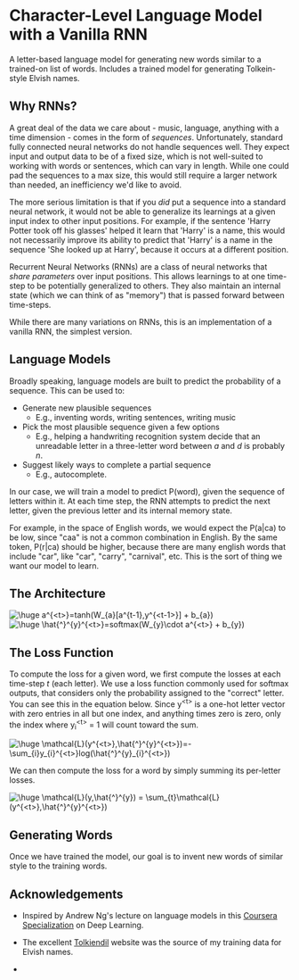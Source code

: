 # Character-Level Language Model with a Vanilla RNN

A letter-based language model for generating new words similar to a trained-on list of words. Includes a trained model for generating Tolkein-style Elvish names.

## Why RNNs?

A great deal of the data we care about - music, language, anything with a time dimension - comes in the form of <i>sequences</i>. Unfortunately, standard fully connected neural networks do not handle sequences well. They expect input and output data to be of a fixed size, which is not well-suited to working with words or sentences, which can vary in length. While one could pad the sequences to a max size, this would still require a larger network than needed, an inefficiency we'd like to avoid.

The more serious limitation is that if you <i>did</i> put a sequence into a standard neural network, it would not be able to generalize its learnings at a given input index to other input positions. For example, if the sentence 'Harry Potter took off his glasses' helped it learn that 'Harry' is a name, this would not necessarily improve its ability to predict that 'Harry' is a name in the sequence 'She looked up at Harry', because it occurs at a different position.

Recurrent Neural Networks (RNNs) are a class of neural networks that <i>share parameters</i> over input positions. This allows learnings to at one time-step to be potentially generalized to others. They also maintain an internal state (which we can think of as "memory") that is passed forward between time-steps.

While there are many variations on RNNs, this is an implementation of a vanilla RNN, the simplest version. 

## Language Models

Broadly speaking, language models are built to predict the probability of a sequence. This can be used to:
* Generate new plausible sequences 
    * E.g., inventing words, writing sentences, writing music
* Pick the most plausible sequence given a few options 
    * E.g., helping a handwriting recognition system decide that an unreadable letter in a three-letter word between <i>a</i> and <i>d</i> is probably <i>n</i>.
* Suggest likely ways to complete a partial sequence
    * E.g., autocomplete.

In our case, we will train a model to predict P(word), given the sequence of letters within it. At each time step, the RNN attempts to predict the next letter, given the previous letter and its internal memory state. 

For example, in the space of English words, we would expect the P(a|ca) to be low, since "caa" is not a common combination in English. By the same token, P(r|ca) should be higher, because there are many english words that include "car", like "car", "carry", "carnival", etc. This is the sort of thing we want our model to learn.


## The Architecture

<!-- a<t> = tanh(Wa[y<t-1>, a<t-1>] + ba) -->
<img src="https://latex.codecogs.com/gif.latex?\dpi{80}&space;\huge&space;a^{<t>}=tanh(W_{a}[a^{t-1},y^{<t-1>}]&space;&plus;&space;b_{a})" title="\huge a^{<t>}=tanh(W_{a}[a^{t-1},y^{<t-1>}] + b_{a})" />

<!-- y_hat<t> = softmax(Wy[a<t>] + by) -->
<img src="https://latex.codecogs.com/gif.latex?\dpi{80}&space;\huge&space;\hat{^}^{y}^{<t>}=softmax(W_{y}\cdot&space;a^{<t>}&space;&plus;&space;b_{y})" title="\huge \hat{^}^{y}^{<t>}=softmax(W_{y}\cdot a^{<t>} + b_{y})" />

## The Loss Function

To compute the loss for a given word, we first compute the losses at each time-step <i>t</i> (each letter). We use a loss function commonly used for softmax outputs, that considers only the probability assigned to the "correct" letter. You can see this in the equation below. Since y<sup>\<t></sup> is a one-hot letter vector with zero entries in all but one index, and anything times zero is zero, only the index where y<sub>i</sub><sup>\<t></sup> = 1 will count toward the sum. 

<!-- L(y<t>, y_hat<t> = - sum[y<t>log(y_hat<t>)] -->
<img src="https://latex.codecogs.com/gif.latex?\dpi{80}&space;\huge&space;\mathcal{L}(y^{<t>},\hat{^}^{y}^{<t>})=-\sum_{i}y_{i}^{<t>}log(\hat{^}^{y}_{i}^{<t>})" title="\huge \mathcal{L}(y^{<t>},\hat{^}^{y}^{<t>})=-\sum_{i}y_{i}^{<t>}log(\hat{^}^{y}_{i}^{<t>})" />

We can then compute the loss for a word by simply summing its per-letter losses.

<!-- L(y, y_hat) = sum[L(y<t>, y_hat<t>)] -->
<img src="https://latex.codecogs.com/gif.latex?\dpi{80}&space;\huge&space;\mathcal{L}(y,\hat{^}^{y})&space;=&space;\sum_{t}\mathcal{L}(y^{<t>},\hat{^}^{y}^{<t>})" title="\huge \mathcal{L}(y,\hat{^}^{y}) = \sum_{t}\mathcal{L}(y^{<t>},\hat{^}^{y}^{<t>})" />

## Generating Words

Once we have trained the model, our goal is to invent new words of similar style to the training words. 


## Acknowledgements

* Inspired by Andrew Ng's lecture on language models in this [Coursera Specialization](https://www.coursera.org/specializations/deep-learning) on Deep Learning.

* The excellent [Tolkiendil](http://www.tolkiendil.com/langues/english/i-lam_arth/compound_sindarin_names) website was the source of my training data for Elvish names.

* 
